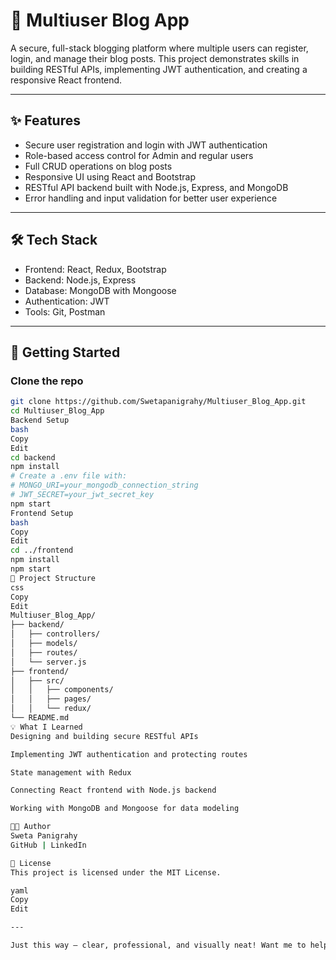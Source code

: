# 📝 Multiuser Blog App

A secure, full-stack blogging platform where multiple users can register, login, and manage their blog posts. This project demonstrates skills in building RESTful APIs, implementing JWT authentication, and creating a responsive React frontend.

---

## ✨ Features

- Secure user registration and login with JWT authentication  
- Role-based access control for Admin and regular users  
- Full CRUD operations on blog posts  
- Responsive UI using React and Bootstrap  
- RESTful API backend built with Node.js, Express, and MongoDB  
- Error handling and input validation for better user experience  

---

## 🛠️ Tech Stack

- Frontend: React, Redux, Bootstrap  
- Backend: Node.js, Express  
- Database: MongoDB with Mongoose  
- Authentication: JWT  
- Tools: Git, Postman  

---

## 🚀 Getting Started

### Clone the repo

```bash
git clone https://github.com/Swetapanigrahy/Multiuser_Blog_App.git
cd Multiuser_Blog_App
Backend Setup
bash
Copy
Edit
cd backend
npm install
# Create a .env file with:
# MONGO_URI=your_mongodb_connection_string
# JWT_SECRET=your_jwt_secret_key
npm start
Frontend Setup
bash
Copy
Edit
cd ../frontend
npm install
npm start
📂 Project Structure
css
Copy
Edit
Multiuser_Blog_App/
├── backend/
│   ├── controllers/
│   ├── models/
│   ├── routes/
│   └── server.js
├── frontend/
│   ├── src/
│   │   ├── components/
│   │   ├── pages/
│   │   └── redux/
└── README.md
💡 What I Learned
Designing and building secure RESTful APIs

Implementing JWT authentication and protecting routes

State management with Redux

Connecting React frontend with Node.js backend

Working with MongoDB and Mongoose for data modeling

👩‍💻 Author
Sweta Panigrahy
GitHub | LinkedIn

📄 License
This project is licensed under the MIT License.

yaml
Copy
Edit

---

Just this way — clear, professional, and visually neat! Want me to help add screenshots or live demo links?
